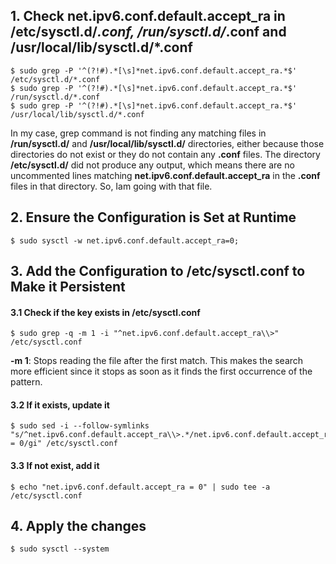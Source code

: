 ## 1. Check net.ipv6.conf.default.accept_ra in /etc/sysctl.d/*.conf, /run/sysctl.d/*.conf and /usr/local/lib/sysctl.d/*.conf
    $ sudo grep -P '^(?!#).*[\s]*net.ipv6.conf.default.accept_ra.*$' /etc/sysctl.d/*.conf
    $ sudo grep -P '^(?!#).*[\s]*net.ipv6.conf.default.accept_ra.*$' /run/sysctl.d/*.conf
    $ sudo grep -P '^(?!#).*[\s]*net.ipv6.conf.default.accept_ra.*$' /usr/local/lib/sysctl.d/*.conf

In my case, grep command is not finding any matching files in **/run/sysctl.d/** and **/usr/local/lib/sysctl.d/** directories, either because those directories do not exist or they do not contain any **.conf** files. The directory **/etc/sysctl.d/** did not produce any output, 
which means there are no uncommented lines matching **net.ipv6.conf.default.accept_ra** in the **.conf** files in that directory. So, Iam going with that file.

## 2. Ensure the Configuration is Set at Runtime
    $ sudo sysctl -w net.ipv6.conf.default.accept_ra=0;

## 3. Add the Configuration to /etc/sysctl.conf to Make it Persistent

#### 3.1 Check if the key exists in /etc/sysctl.conf
    $ sudo grep -q -m 1 -i "^net.ipv6.conf.default.accept_ra\\>" /etc/sysctl.conf

**-m 1**: Stops reading the file after the first match. This makes the search more efficient since it stops as soon as it finds the first occurrence of the pattern.

#### 3.2 If it exists, update it
    $ sudo sed -i --follow-symlinks "s/^net.ipv6.conf.default.accept_ra\\>.*/net.ipv6.conf.default.accept_ra = 0/gi" /etc/sysctl.conf

#### 3.3 If not exist, add it
    $ echo "net.ipv6.conf.default.accept_ra = 0" | sudo tee -a /etc/sysctl.conf

## 4. Apply the changes
    $ sudo sysctl --system
    

